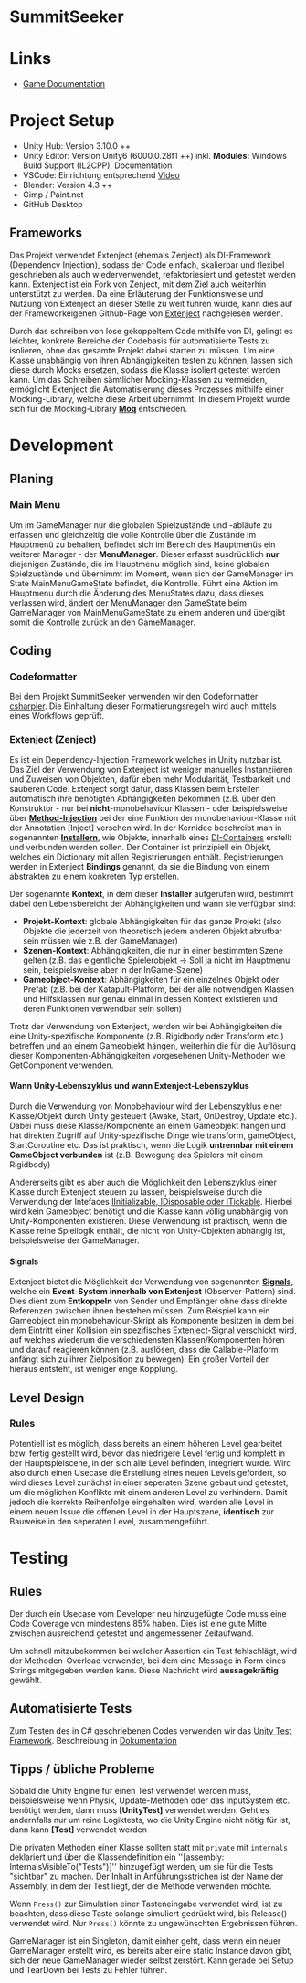 # SummitSeeker

# Links
- [Game Documentation](https://summitseekerdevs.github.io/Dokumentation/)

# Project Setup
- Unity Hub: Version 3.10.0 ++
- Unity Editor: Version Unity6 (6000.0.28f1 ++) inkl. __Modules:__ Windows Build Support (IL2CPP), Documentation
- VSCode: Einrichtung entsprechend [Video](https://www.youtube.com/watch?v=ihVAKiJdd40&t=282s)
- Blender: Version 4.3 ++
- Gimp / Paint.net
- GitHub Desktop

## Frameworks
Das Projekt verwendet Extenject (ehemals Zenject) als DI-Framework (Dependency Injection), sodass der Code einfach, skalierbar und flexibel geschrieben als auch wiederverwendet, refaktoriesiert und getestet werden kann. Extenject ist ein Fork von Zenject, mit dem Ziel auch weiterhin unterstützt zu werden.
Da eine Erläuterung der Funktionsweise und Nutzung von Extenject an dieser Stelle zu weit führen würde, kann dies auf der Frameworkeigenen Github-Page von [Extenject](https://github.com/Mathijs-Bakker/Extenject?tab=readme-ov-file#what-is-dependency-injection) nachgelesen werden.

Durch das schreiben von lose gekoppeltem Code mithilfe von DI, gelingt es leichter, konkrete Bereiche der Codebasis für automatisierte Tests zu isolieren, ohne das gesamte Projekt dabei starten zu müssen. Um eine Klasse unabhängig von ihren Abhängigkeiten testen zu können, lassen sich diese durch Mocks ersetzen, sodass die Klasse isoliert getestet werden kann.
Um das Schreiben sämtlicher Mocking-Klassen zu vermeiden, ermöglicht Extenject die Automatisierung dieses Prozesses mithilfe einer Mocking-Library, welche diese Arbeit übernimmt. In diesem Projekt wurde sich für die Mocking-Library [__Moq__](https://github.com/devlooped/moq) entschieden.

# Development
## Planing
### Main Menu
Um im GameManager nur die globalen Spielzustände und -abläufe zu erfassen und gleichzeitig die volle Kontrolle über die Zustände im Hauptmenü zu behalten, befindet sich im Bereich des Hauptmenüs ein weiterer Manager - der __MenuManager__. Dieser erfasst ausdrücklich __nur__ diejenigen Zustände, die im Hauptmenu möglich sind, keine globalen Spielzustände und übernimmt im Moment, wenn sich der GameManager im State MainMenuGameState befindet, die Kontrolle. Führt eine Aktion im Hauptmenu durch die Änderung des MenuStates dazu, dass dieses verlassen wird, ändert der MenuManager den GameState beim GameManager von MainMenuGameState zu einem anderen und übergibt somit die Kontrolle zurück an den GameManager.

## Coding
### Codeformatter
Bei dem Projekt SummitSeeker verwenden wir den Codeformatter [csharpier](https://csharpier.com).
Die Einhaltung dieser Formatierungsregeln wird auch mittels eines Workflows geprüft.

### Extenject (Zenject)
Es ist ein Dependency-Injection Framework welches in Unity nutzbar ist. Das Ziel der Verwendung von Extenject ist weniger manuelles Instanziieren und Zuweisen von Objekten, dafür eben mehr Modularität, Testbarkeit und sauberen Code. Extenject sorgt dafür, dass Klassen beim Erstellen automatisch ihre benötigten Abhängigkeiten bekommen (z.B. über den Konstruktor - nur bei __nicht__-monobehaviour Klassen - oder beispielsweise über [__Method-Injection__](https://github.com/modesttree/Zenject?tab=readme-ov-file#injection) bei der eine Funktion der monobehaviour-Klasse mit der Annotation [Inject] versehen wird.
In der Kernidee beschreibt man in sogenannten [__Installern__](https://github.com/modesttree/Zenject?tab=readme-ov-file#installers), wie Objekte, innerhalb eines [DI-Containers](https://github.com/modesttree/Zenject?tab=readme-ov-file#installers) erstellt und verbunden werden sollen. Der Container ist prinzipiell ein Objekt, welches ein Dictionary mit allen Registrierungen enthält. Registrierungen werden in Extenject __Bindings__ genannt, da sie die Bindung von einem abstrakten zu einem konkreten Typ erstellen.

Der sogenannte __Kontext__, in dem dieser __Installer__ aufgerufen wird, bestimmt dabei den Lebensbereicht der Abhängigkeiten und wann sie verfügbar sind:
  - __Projekt-Kontext__: globale Abhängigkeiten für das ganze Projekt (also Objekte die jederzeit von theoretisch jedem anderen Objekt abrufbar sein müssen wie z.B. der GameManager)
  - __Szenen-Kontext__: Abhängigkeiten, die nur in einer bestimmten Szene gelten (z.B. das eigentliche Spielerobjekt -> Soll ja nicht im Hauptmenu sein, beispielsweise aber in der InGame-Szene)
  - __Gameobject-Kontext__: Abhängigkeiten für ein einzelnes Objekt oder Prefab (z.B. bei der Katapult-Platform, bei der alle notwendigen Klassen und Hilfsklassen nur genau einmal in dessen Kontext existieren und deren Funktionen verwendbar sein sollen)

Trotz der Verwendung von Extenject, werden wir bei Abhängigkeiten die eine Unity-spezifische Komponente (z.B. Rigidbody oder Transform etc.) betreffen und an einem Gameobjekt hängen, weiterhin die für die Auflösung dieser Komponenten-Abhängigkeiten vorgesehenen Unity-Methoden wie GetComponent verwenden.

#### Wann Unity-Lebenszyklus und wann Extenject-Lebenszyklus
Durch die Verwendung von Monobehaviour wird der Lebenszyklus einer Klasse/Objekt durch Unity gesteuert (Awake, Start, OnDestroy, Update etc.). Dabei muss diese Klasse/Komponente an einem Gameobjekt hängen und hat direkten Zugriff auf Unity-spezifische Dinge wie transform, gameObject, StartCoroutine etc. Das ist praktisch, wenn die Logik __untrennbar mit einem GameObject verbunden__ ist (z.B. Bewegung des Spielers mit einem Rigidbody)

Andererseits gibt es aber auch die Möglichkeit den Lebenszyklus einer Klasse durch Extenject steuern zu lassen, beispielsweise durch die Verwendung der Intefaces [IInitializable, IDisposable oder ITickable](https://github.com/modesttree/Zenject?tab=readme-ov-file#installers). Hierbei wird kein Gameobject benötigt und die Klasse kann völlig unabhängig von Unity-Komponenten existieren. Diese Verwendung ist praktisch, wenn die Klasse reine Spiellogik enthält, die nicht von Unity-Objekten abhängig ist, beispielsweise der GameManager.

#### Signals
Extenject bietet die Möglichkeit der Verwendung von sogenannten [__Signals__](https://github.com/modesttree/Zenject/blob/master/Documentation/Signals.md#signals), welche ein __Event-System innerhalb von Extenject__ (Observer-Pattern) sind. Dies dient zum __Entkoppeln__ von Sender und Empfänger ohne dass direkte Referenzen zwischen ihnen bestehen müssen. Zum Beispiel kann ein Gameobject ein monobehaviour-Skript als Komponente besitzen in dem bei dem Eintritt einer Kollision ein spezifisches Extenject-Signal verschickt wird, auf welches wiederum die verschiedensten Klassen/Komponenten hören und darauf reagieren können (z.B. auslösen, dass die Callable-Platform anfängt sich zu ihrer Zielposition zu bewegen). Ein großer Vorteil der hieraus entsteht, ist weniger enge Kopplung.

## Level Design
### Rules
Potentiell ist es möglich, dass bereits an einem höheren Level gearbeitet bzw. fertig gestellt wird, bevor das niedrigere Level fertig und komplett in der Hauptspielscene, in der sich alle Level befinden, integriert wurde. Wird also durch einen Usecase die Erstellung eines neuen Levels gefordert, so wird dieses Level zunächst in einer seperaten Szene gebaut und getestet, um die möglichen Konflikte mit einem anderen Level zu verhindern.
Damit jedoch die korrekte Reihenfolge eingehalten wird, werden alle Level in einem neuen Issue die offenen Level in der Hauptszene, __identisch__ zur Bauweise in den seperaten Level, zusammengeführt.

# Testing
## Rules
Der durch ein Usecase vom Developer neu hinzugefügte Code muss eine Code Coverage von mindestens 85% haben. Dies ist eine gute Mitte zwischen ausreichend getestet und angemessener Zeitaufwand. 

Um schnell mitzubekommen bei welcher Assertion ein Test fehlschlägt, wird der Methoden-Overload verwendet, bei dem eine Message in Form eines Strings mitgegeben werden kann. Diese Nachricht wird **aussagekräftig** gewählt.

## Automatisierte Tests
Zum Testen des in C# geschriebenen Codes verwenden wir das [Unity Test Framework](https://docs.unity3d.com/Packages/com.unity.test-framework@1.1/manual/index.html).
Beschreibung in [Dokumentation](https://summitseekerdevs.github.io/Dokumentation/developer/unity/automatisierte_tests/)

## Tipps / übliche Probleme
Sobald die Unity Engine für einen Test verwendet werden muss, beispielsweise wenn Physik, Update-Methoden oder das InputSystem etc. benötigt werden, dann muss **[UnityTest]** verwendet werden. Geht es andernfalls nur um reine Logiktests, wo die Unity Engine nicht nötig für ist, dann kann **[Test]** verwendet werden

Die privaten Methoden einer Klasse sollten statt mit `private` mit `internals` deklariert und über die Klassendefinition ein ''[assembly: InternalsVisibleTo("Tests")]'' hinzugefügt werden, um sie für die Tests "sichtbar" zu machen. Der Inhalt in Anführungsstrichen ist der Name der Assembly, in dem der Test liegt, der die Methode verwenden möchte.

Wenn `Press()` zur Simulation einer Tasteneingabe verwendet wird, ist zu beachten, dass diese Taste solange simuliert gedrückt wird, bis Release() verwendet wird. Nur `Press()` könnte zu ungewünschten Ergebnissen führen.

GameManager ist ein Singleton, damit einher geht, dass wenn ein neuer GameManager erstellt wird, es bereits aber eine static Instance davon gibt, sich der neue GameManager wieder selbst zerstört. Kann gerade bei Setup und TearDown bei Tests zu Fehler führen.
